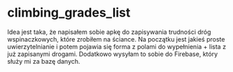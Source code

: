 # climbing_grades_list

Idea jest taka, że napisałem sobie apkę do zapisywania trudności dróg wspinaczkowych, które zrobiłem na ściance.
Na początku jest jakieś proste uwierzytelnianie i potem pojawia się forma z polami do wypełnienia + lista z już zapisanymi drogami.
Dodatkowo wysyłam to sobie do Firebase, który służy mi za bazę danych.

